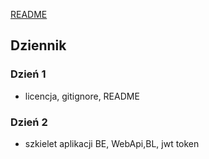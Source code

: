 [README](../README.md)

## Dziennik

### Dzień 1
* licencja, gitignore, README


### Dzień 2
* szkielet aplikacji BE, WebApi,BL, jwt token


